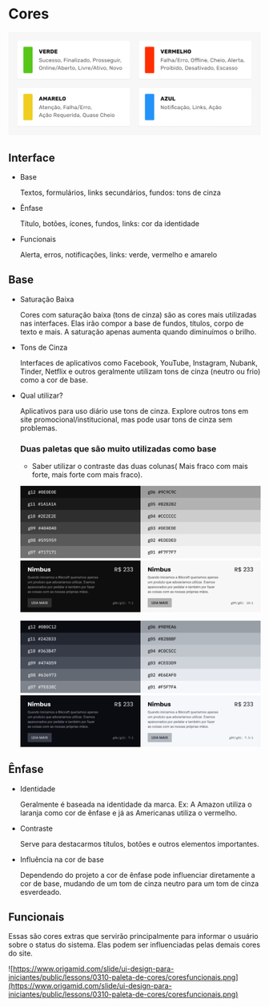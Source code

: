 # Cores

![Untitled](/Cores/img/Untitled.png)

## Interface

- Base
    
    Textos, formulários, links secundários, fundos: tons de cinza
    
- Ênfase
    
    Título, botões, ícones, fundos, links: cor da identidade
    
- Funcionais
    
    Alerta, erros, notificações, links: verde, vermelho e amarelo
    

## Base

- Saturação Baixa
    
    Cores com saturação baixa (tons de cinza) são as cores mais utilizadas nas interfaces. Elas irão compor a base de fundos, títulos, corpo de texto e mais. A saturação apenas aumenta quando diminuímos o brilho.
    
- Tons de Cinza
    
    Interfaces de aplicativos como Facebook, YouTube, Instagram, Nubank, Tinder, Netflix e outros geralmente utilizam tons de cinza (neutro ou frio) como a cor de base.
    
- Qual utilizar?
    
    Aplicativos para uso diário use tons de cinza. Explore outros tons em site promocional/institucional, mas pode usar tons de cinza sem problemas.
    
    ### Duas paletas que são muito utilizadas como base
    
    - Saber utilizar o contraste das duas colunas( Mais fraco com mais forte, mais forte com mais fraco).
    
    ![Untitled](/Cores/img/Untitled%201.png)
    
    ![Untitled](/Cores/img/Untitled%202.png)
    

## Ênfase

- Identidade
    
    Geralmente é baseada na identidade da marca. Ex: A Amazon utiliza o laranja como cor de ênfase e já as Americanas utiliza o vermelho.
    
- Contraste
    
    Serve para destacarmos títulos, botões e outros elementos importantes.
    
- Influência na cor de base
    
    Dependendo do projeto a cor de ênfase pode influenciar diretamente a cor de base, mudando de um tom de cinza neutro para um tom de cinza esverdeado.
    

## Funcionais

Essas são cores extras que servirão principalmente para informar o usuário sobre o status do sistema. Elas podem ser influenciadas pelas demais cores do site.

![https://www.origamid.com/slide/ui-design-para-iniciantes/public/lessons/0310-paleta-de-cores/coresfuncionais.png](https://www.origamid.com/slide/ui-design-para-iniciantes/public/lessons/0310-paleta-de-cores/coresfuncionais.png)